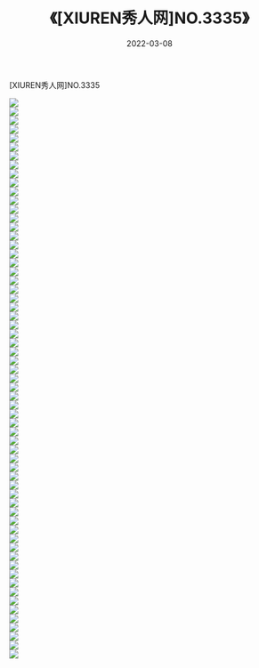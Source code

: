 ﻿---
layout: post
title:  《[XIUREN秀人网]NO.3335》
date:   2022-03-08
img: http://img.660000.xyz/Sharelink/秀人网/秀人网第04部分/[XIUREN秀人网]NO.3335/000.jpg
categories: [美女, 清纯, 唯美]
---

[XIUREN秀人网]NO.3335

 ![](http://img.660000.xyz/Sharelink/秀人网/秀人网第04部分/[XIUREN秀人网]NO.3335/001.jpg) <br>![](http://img.660000.xyz/Sharelink/秀人网/秀人网第04部分/[XIUREN秀人网]NO.3335/002.jpg) <br>![](http://img.660000.xyz/Sharelink/秀人网/秀人网第04部分/[XIUREN秀人网]NO.3335/003.jpg) <br>![](http://img.660000.xyz/Sharelink/秀人网/秀人网第04部分/[XIUREN秀人网]NO.3335/004.jpg) <br>![](http://img.660000.xyz/Sharelink/秀人网/秀人网第04部分/[XIUREN秀人网]NO.3335/005.jpg) <br>![](http://img.660000.xyz/Sharelink/秀人网/秀人网第04部分/[XIUREN秀人网]NO.3335/006.jpg) <br>![](http://img.660000.xyz/Sharelink/秀人网/秀人网第04部分/[XIUREN秀人网]NO.3335/007.jpg) <br>![](http://img.660000.xyz/Sharelink/秀人网/秀人网第04部分/[XIUREN秀人网]NO.3335/008.jpg) <br>![](http://img.660000.xyz/Sharelink/秀人网/秀人网第04部分/[XIUREN秀人网]NO.3335/009.jpg) <br>![](http://img.660000.xyz/Sharelink/秀人网/秀人网第04部分/[XIUREN秀人网]NO.3335/010.jpg) <br>![](http://img.660000.xyz/Sharelink/秀人网/秀人网第04部分/[XIUREN秀人网]NO.3335/011.jpg) <br>![](http://img.660000.xyz/Sharelink/秀人网/秀人网第04部分/[XIUREN秀人网]NO.3335/012.jpg) <br>![](http://img.660000.xyz/Sharelink/秀人网/秀人网第04部分/[XIUREN秀人网]NO.3335/013.jpg) <br>![](http://img.660000.xyz/Sharelink/秀人网/秀人网第04部分/[XIUREN秀人网]NO.3335/014.jpg) <br>![](http://img.660000.xyz/Sharelink/秀人网/秀人网第04部分/[XIUREN秀人网]NO.3335/015.jpg) <br>![](http://img.660000.xyz/Sharelink/秀人网/秀人网第04部分/[XIUREN秀人网]NO.3335/016.jpg) <br>![](http://img.660000.xyz/Sharelink/秀人网/秀人网第04部分/[XIUREN秀人网]NO.3335/017.jpg) <br>![](http://img.660000.xyz/Sharelink/秀人网/秀人网第04部分/[XIUREN秀人网]NO.3335/018.jpg) <br>![](http://img.660000.xyz/Sharelink/秀人网/秀人网第04部分/[XIUREN秀人网]NO.3335/019.jpg) <br>![](http://img.660000.xyz/Sharelink/秀人网/秀人网第04部分/[XIUREN秀人网]NO.3335/020.jpg) <br>![](http://img.660000.xyz/Sharelink/秀人网/秀人网第04部分/[XIUREN秀人网]NO.3335/021.jpg) <br>![](http://img.660000.xyz/Sharelink/秀人网/秀人网第04部分/[XIUREN秀人网]NO.3335/022.jpg) <br>![](http://img.660000.xyz/Sharelink/秀人网/秀人网第04部分/[XIUREN秀人网]NO.3335/023.jpg) <br>![](http://img.660000.xyz/Sharelink/秀人网/秀人网第04部分/[XIUREN秀人网]NO.3335/024.jpg) <br>![](http://img.660000.xyz/Sharelink/秀人网/秀人网第04部分/[XIUREN秀人网]NO.3335/025.jpg) <br>![](http://img.660000.xyz/Sharelink/秀人网/秀人网第04部分/[XIUREN秀人网]NO.3335/026.jpg) <br>![](http://img.660000.xyz/Sharelink/秀人网/秀人网第04部分/[XIUREN秀人网]NO.3335/027.jpg) <br>![](http://img.660000.xyz/Sharelink/秀人网/秀人网第04部分/[XIUREN秀人网]NO.3335/028.jpg) <br>![](http://img.660000.xyz/Sharelink/秀人网/秀人网第04部分/[XIUREN秀人网]NO.3335/029.jpg) <br>![](http://img.660000.xyz/Sharelink/秀人网/秀人网第04部分/[XIUREN秀人网]NO.3335/030.jpg) <br>![](http://img.660000.xyz/Sharelink/秀人网/秀人网第04部分/[XIUREN秀人网]NO.3335/031.jpg) <br>![](http://img.660000.xyz/Sharelink/秀人网/秀人网第04部分/[XIUREN秀人网]NO.3335/032.jpg) <br>![](http://img.660000.xyz/Sharelink/秀人网/秀人网第04部分/[XIUREN秀人网]NO.3335/033.jpg) <br>![](http://img.660000.xyz/Sharelink/秀人网/秀人网第04部分/[XIUREN秀人网]NO.3335/034.jpg) <br>![](http://img.660000.xyz/Sharelink/秀人网/秀人网第04部分/[XIUREN秀人网]NO.3335/035.jpg) <br>![](http://img.660000.xyz/Sharelink/秀人网/秀人网第04部分/[XIUREN秀人网]NO.3335/036.jpg) <br>![](http://img.660000.xyz/Sharelink/秀人网/秀人网第04部分/[XIUREN秀人网]NO.3335/037.jpg) <br>![](http://img.660000.xyz/Sharelink/秀人网/秀人网第04部分/[XIUREN秀人网]NO.3335/038.jpg) <br>![](http://img.660000.xyz/Sharelink/秀人网/秀人网第04部分/[XIUREN秀人网]NO.3335/039.jpg) <br>![](http://img.660000.xyz/Sharelink/秀人网/秀人网第04部分/[XIUREN秀人网]NO.3335/040.jpg) <br>![](http://img.660000.xyz/Sharelink/秀人网/秀人网第04部分/[XIUREN秀人网]NO.3335/041.jpg) <br>![](http://img.660000.xyz/Sharelink/秀人网/秀人网第04部分/[XIUREN秀人网]NO.3335/042.jpg) <br>![](http://img.660000.xyz/Sharelink/秀人网/秀人网第04部分/[XIUREN秀人网]NO.3335/043.jpg) <br>![](http://img.660000.xyz/Sharelink/秀人网/秀人网第04部分/[XIUREN秀人网]NO.3335/044.jpg) <br>![](http://img.660000.xyz/Sharelink/秀人网/秀人网第04部分/[XIUREN秀人网]NO.3335/045.jpg) <br>![](http://img.660000.xyz/Sharelink/秀人网/秀人网第04部分/[XIUREN秀人网]NO.3335/046.jpg) <br>![](http://img.660000.xyz/Sharelink/秀人网/秀人网第04部分/[XIUREN秀人网]NO.3335/047.jpg) <br>![](http://img.660000.xyz/Sharelink/秀人网/秀人网第04部分/[XIUREN秀人网]NO.3335/048.jpg) <br>![](http://img.660000.xyz/Sharelink/秀人网/秀人网第04部分/[XIUREN秀人网]NO.3335/049.jpg) <br>![](http://img.660000.xyz/Sharelink/秀人网/秀人网第04部分/[XIUREN秀人网]NO.3335/050.jpg) <br>![](http://img.660000.xyz/Sharelink/秀人网/秀人网第04部分/[XIUREN秀人网]NO.3335/051.jpg) <br>![](http://img.660000.xyz/Sharelink/秀人网/秀人网第04部分/[XIUREN秀人网]NO.3335/052.jpg) <br>![](http://img.660000.xyz/Sharelink/秀人网/秀人网第04部分/[XIUREN秀人网]NO.3335/053.jpg) <br>![](http://img.660000.xyz/Sharelink/秀人网/秀人网第04部分/[XIUREN秀人网]NO.3335/054.jpg) <br>![](http://img.660000.xyz/Sharelink/秀人网/秀人网第04部分/[XIUREN秀人网]NO.3335/055.jpg) <br>![](http://img.660000.xyz/Sharelink/秀人网/秀人网第04部分/[XIUREN秀人网]NO.3335/056.jpg) <br>![](http://img.660000.xyz/Sharelink/秀人网/秀人网第04部分/[XIUREN秀人网]NO.3335/057.jpg) <br>![](http://img.660000.xyz/Sharelink/秀人网/秀人网第04部分/[XIUREN秀人网]NO.3335/058.jpg) <br>![](http://img.660000.xyz/Sharelink/秀人网/秀人网第04部分/[XIUREN秀人网]NO.3335/059.jpg) <br>![](http://img.660000.xyz/Sharelink/秀人网/秀人网第04部分/[XIUREN秀人网]NO.3335/060.jpg) <br>![](http://img.660000.xyz/Sharelink/秀人网/秀人网第04部分/[XIUREN秀人网]NO.3335/061.jpg) <br>![](http://img.660000.xyz/Sharelink/秀人网/秀人网第04部分/[XIUREN秀人网]NO.3335/062.jpg) <br>![](http://img.660000.xyz/Sharelink/秀人网/秀人网第04部分/[XIUREN秀人网]NO.3335/063.jpg) <br>